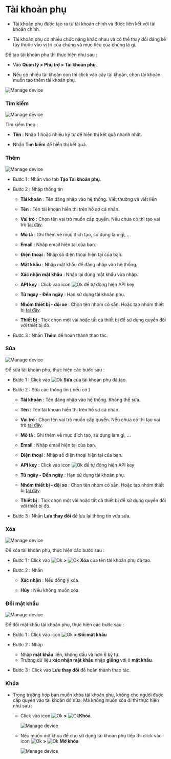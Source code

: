 # Tài khoản phụ

- Tài khoản phụ được tạo ra từ tài khoản chính và được liên kết với tài khoản chính.

- Tài khoản phụ có nhiều chức năng khác nhau và có thể thay đổi đáng kể tùy thuộc vào vị trí của chúng và mục tiêu của chúng là gì.

Để tạo tài khoản phụ thì thực hiện như sau :

- Vào **Quản lý > Phụ trợ > Tài khoản phụ**.

- Nếu có nhiều tài khoản con thì click vào cây tài khoản, chọn tài khoản muốn tạo thêm tài khoản phụ.

<span style="display:block;text-align:left">![Manage device ](/docs/assets/images/web-interface/internal/user-alias.png)

### Tìm kiếm 

<span style="display:block;text-align:left">![Manage device ](/docs/assets/images/web-interface/internal/search-user-alias.png)

Tìm kiếm theo : 

- **Tên**  : Nhập 1 hoặc nhiều ký tự để hiển thị kết quả nhanh nhất.

- Nhấn **Tìm kiếm** để hiển thị kết quả.

### Thêm 

<span style="display:block;text-align:left">![Manage device ](/docs/assets/images/web-interface/internal/add-user-alias.png)

- Bước 1 : Nhấn vào tab **Tạo Tài khoản phụ**.

- Bước 2 : Nhập thông tin 
  
  - **Tài khoản** : Tên đăng nhập vào hệ thống. Viết thường và viết liền
  
  - **Tên** : Tên tài khoản hiển thị trên hồ sơ cá nhân.
    
  - **Vai trò** : Chọn tên vai trò muốn cấp quyền. 
  Nếu chưa có thì tạo vai trò [tại đây](vi/modules/web-interface/auxiliary/role-alias/).
  
  - **Mô tả** : Ghi thêm về mục đích tạo, sử dụng làm gì, ...
  
  - **Email** : Nhập email hiện tại của bạn.
  
  - **Điện thoại** : Nhập số điện thoại hiện tại của bạn.
  
  - **Mật khẩu** : Nhập mật khẩu để đăng nhập vào hệ thống.
  
  - **Xác nhận mật khẩu** : Nhập lại đúng mật khẩu vừa nhập.
  
  - **API key** : Click vào icon <span class="icon-left svg-filter-info">![Ok](/docs/assets/images/web-interface/icon/SVG/icons8-refresh.svg) để tự động hiện API key

  - **Từ ngày - Đến ngày** : Hạn sử dụng tài khoản phụ.
  
  - **Nhóm thiết bị - đội xe** : Chọn tên nhóm có sẵn. Hoặc tạo nhóm thiết bị [tại đây](vi/modules/web-interface/configuration/device-group/).
  
  - **Thiết bị** : Tick chọn một vài hoặc tất cả thiết bị để sử dụng quyền đối với thiết bị đó.

- Bước 3 : Nhấn **Thêm** để hoàn thành thao tác.

### Sửa 

<span style="display:block;text-align:left">![Manage device ](/docs/assets/images/web-interface/internal/edit-user-alias-1.png)

Để sửa tài khoản phụ, thực hiện các bước sau :

- Bước 1 : Click vào <span class="icon-left svg-filter-info">![Ok](/docs/assets/images/web-interface/icon/SVG/edit.svg) **Sửa** của  tài khoản phụ đã tạo.

- Bước 2 : Sửa các thông tin ( nếu có )
  
  - **Tài khoản** : Tên đăng nhập vào hệ thống. Không thể sửa.
  
  - **Tên** : Tên tài khoản hiển thị trên hồ sơ cá nhân.
    
  - **Vai trò** : Chọn tên vai trò muốn cấp quyền. 
  Nếu chưa có thì tạo vai trò [tại đây](vi/modules/web-interface/auxiliary/role-alias/).
  
  - **Mô tả** : Ghi thêm về mục đích tạo, sử dụng làm gì, ...
  
  - **Email** : Nhập email hiện tại của bạn.
  
  - **Điện thoại** : Nhập số điện thoại hiện tại của bạn.
  
  - **API key** : Click vào icon <span class="icon-left svg-filter-info">![Ok](/docs/assets/images/web-interface/icon/SVG/icons8-refresh.svg) để tự động hiện API key

  - **Từ ngày - Đến ngày** : Hạn sử dụng tài khoản phụ.
  
  - **Nhóm thiết bị - đội xe** : Chọn tên nhóm có sẵn. Hoặc tạo nhóm thiết bị [tại đây](vi/modules/web-interface/configuration/device-group/).
  
  - **Thiết bị** : Tick chọn một vài hoặc tất cả thiết bị để sử dụng quyền đối với thiết bị đó.

- Bước 3 : Nhấn **Lưu thay đổi** để lưu lại thông tin vừa sửa.

### Xóa 

<span style="display:block;text-align:left">![Manage device ](/docs/assets/images/web-interface/internal/delete-user-alias.png)

Để xóa tài khoản phụ, thực hiện các bước sau :

- Bước 1 : Click vào <span class="icon-left svg-filter-info">![Ok](/docs/assets/images/web-interface/icon/SVG/ellipsis-h.svg)  **>**  <span class="icon-left svg-filter-info">![Ok](/docs/assets/images/web-interface/icon/SVG/trash-alt.svg) **Xóa** của  tên tài khoản phụ đã tạo.

- Bước 2 : Nhấn 

  + **Xác nhận** : Nếu đồng ý xóa.
  
  + **Hủy** : Nếu không muốn xóa.

### Đổi mật khẩu

<span style="display:block;text-align:left">![Manage device ](/docs/assets/images/web-interface/internal/reset-pw-user-alias.png)

Để đổi mật khẩu tài khoản phụ, thực hiện các bước sau :

- Bước 1 : Click vào  icon <span class="icon-left svg-filter-info">![Ok](/docs/assets/images/web-interface/icon/SVG/ellipsis-h.svg)  **>** **Đổi mật khẩu**

- Bước 2 : Nhập

    * Nhập **mật khẩu** liền, không dấu và hơn 6 ký tự.
    * Trường dữ liệu **xác nhận mật khẩu** nhập **giống** với ô **mật khẩu**.
- Bước 3 : Click vào **Lưu thay đổi** để hoàn thành thao tác.

### Khóa 

- Trong trường hợp bạn muốn khóa tài khoản phụ, không cho người được cấp quyền vào tài khoản đó nữa. Mà không muốn xóa đi thì thực hiện như sau :

  - Click vào icon <span class="icon-left svg-filter-info">![Ok](/docs/assets/images/web-interface/icon/SVG/ellipsis-h.svg)  **>** <span class="icon-left svg-filter-info">![Ok](/docs/assets/images/web-interface/icon/SVG/icons8-lock-2.svg)**Khóa**. 

    <span style="display:block;text-align:left">![Manage device ](/docs/assets/images/web-interface/internal/lock-user-alias.png)

  - Nếu muốn mở khóa để cho sử dụng tài khoản phụ tiếp thì click vào icon <span class="icon-left svg-filter-info">![Ok](/docs/assets/images/web-interface/icon/SVG/ellipsis-h.svg)  **>** <span class="icon-left">![Ok](/docs/assets/images/web-interface/icon/SVG/icons8-padlock.svg) **Mở khóa**

    <span style="display:block;text-align:left">![Manage device ](/docs/assets/images/web-interface/internal/unlock-user-alias.png)

